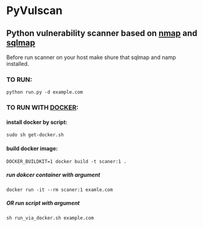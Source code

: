 # PyVulscan
## Python vulnerability scanner based on [nmap](http://nmap.org/) and [sqlmap](https://sqlmap.org/)


Before run scanner on your host make shure that sqlmap and namp installed.







### TO RUN:
```python run.py -d example.com```

### TO RUN WITH [DOCKER](https://docs.docker.com/engine/install/ "Установка докера"):

#### install docker by script:
`sudo sh get-docker.sh` 
#### build docker image:
`DOCKER_BUILDKIT=1 docker build -t scaner:1 .`
##### run dokcer container with argument
`docker run -it --rm scaner:1 examle.com`
##### OR run script with argument
`sh run_via_docker.sh example.com`
